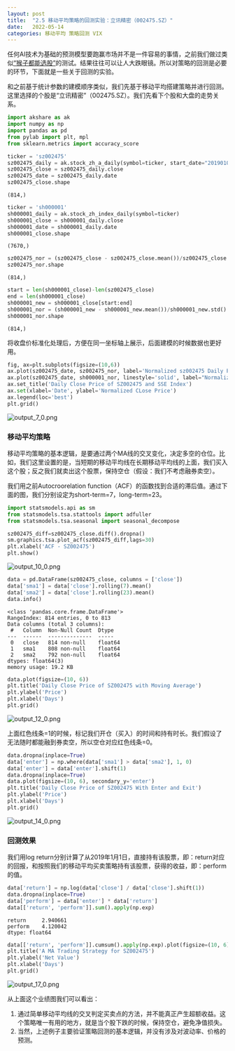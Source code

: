 ```yaml
---
layout: post
title:  "2.5 移动平均策略的回测实验：立讯精密（002475.SZ）"
date:   2022-05-14
categories: 移动平均 策略回测 VIX
---
```



任何AI技术为基础的预测模型要跑赢市场并不是一件容易的事情，之前我们做过类似<u>“猴子都能选股”</u>的测试。结果往往可以让人大跌眼镜。所以对策略的回测是必要的环节，下面就是一些关于回测的实验。


和之前基于统计参数的建模顺序类似，我们先基于移动平均搭建策略并进行回测。这里选择的个股是“立讯精密”（002475.SZ）。我们先看下个股和大盘的走势关系。


```python
import akshare as ak
import numpy as np
import pandas as pd
from pylab import plt, mpl
from sklearn.metrics import accuracy_score
```


```python
ticker = 'sz002475'
sz002475_daily = ak.stock_zh_a_daily(symbol=ticker, start_date="20190101", end_date="20250101", adjust="qfq")
sz002475_close = sz002475_daily.close
sz002475_date = sz002475_daily.date
sz002475_close.shape
```

    (814,)


```python
ticker = 'sh000001'
sh000001_daily = ak.stock_zh_index_daily(symbol=ticker)
sh000001_close = sh000001_daily.close
sh000001_date = sh000001_daily.date
sh000001_close.shape
```

    (7670,)


```python
sz002475_nor = (sz002475_close - sz002475_close.mean())/sz002475_close.std()
sz002475_nor.shape
```

    (814,)


```python
start = len(sh000001_close)-len(sz002475_close)
end = len(sh000001_close)
sh000001_new = sh000001_close[start:end]
sh000001_nor = (sh000001_new - sh000001_new.mean())/sh000001_new.std()
sh000001_nor.shape
```

    (814,)


将收盘价标准化处理后，方便在同一坐标轴上展示，后面建模的时候数据也更好用。


```python
fig, ax=plt.subplots(figsize=(10,6))
ax.plot(sz002475_date, sz002475_nor, label='Normalized sz002475 Daily Price', linestyle='--')
ax.plot(sz002475_date, sh000001_nor, linestyle='solid', label="Normalized SSE Index Daily Price")
ax.set_title('Daily Close Price of SZ002475 and SSE Index')
ax.set(xlabel='Date', ylabel='Normalized CLose Price')
ax.legend(loc='best')
plt.grid()
```

    
![output_7_0.png](https://s2.loli.net/2022/05/15/5P9i7p1FVbr3sSk.png)
    

### 移动平均策略


移动平均策略的基本逻辑，是要通过两个MA线的交叉变化，决定多空的仓位。比如，我们这里设置的是，当短期的移动平均线在长期移动平均线的上面，我们买入这个股；反之我们就卖出这个股票，保持空仓（假设：我们不考虑融券卖空）。


我们用之前Autocroorelation function（ACF）的函数找到合适的滞后值。通过下面的图，我们分别设定为short-term=7，long-term=23。


```python
import statsmodels.api as sm
from statsmodels.tsa.stattools import adfuller
from statsmodels.tsa.seasonal import seasonal_decompose
```


```python
sz002475_diff=sz002475_close.diff().dropna()
sm.graphics.tsa.plot_acf(sz002475_diff,lags=30)
plt.xlabel('ACF - SZ002475')
plt.show()
```

    
![output_10_0.png](https://s2.loli.net/2022/05/15/GYKHPyX5bUm7Wew.png)
    

```python
data = pd.DataFrame(sz002475_close, columns = ['close'])
data['sma1'] = data['close'].rolling(7).mean()
data['sma2'] = data['close'].rolling(23).mean()
data.info()
```

    <class 'pandas.core.frame.DataFrame'>
    RangeIndex: 814 entries, 0 to 813
    Data columns (total 3 columns):
     #   Column  Non-Null Count  Dtype  
    ---  ------  --------------  -----  
     0   close   814 non-null    float64
     1   sma1    808 non-null    float64
     2   sma2    792 non-null    float64
    dtypes: float64(3)
    memory usage: 19.2 KB
    

```python
data.plot(figsize=(10, 6))
plt.title('Daily Close Price of SZ002475 with Moving Average')
plt.ylabel('Price')
plt.xlabel('Days')
plt.grid()
```


![output_12_0.png](https://s2.loli.net/2022/05/15/Sm1BsU9T7rdDlEc.png)
    

上面红色线条=1的时候，标记我们开仓（买入）的时间和持有时长。我们假设了无法随时都能融到券卖空，所以空仓对应红色线条=0。


```python
data.dropna(inplace=True)
data['enter'] = np.where(data['sma1'] > data['sma2'], 1, 0)
data['enter'] = data['enter'].shift(1)
data.dropna(inplace=True)
data.plot(figsize=(10, 6), secondary_y='enter')
plt.title('Daily Close Price of SZ002475 With Enter and Exit')
plt.ylabel('Price')
plt.xlabel('Days')
plt.grid()
```

    
![output_14_0.png](https://s2.loli.net/2022/05/15/PphiA8XoU4FYkJz.png)
    

### 回测效果


我们用log return分别计算了从2019年1月1日，直接持有该股票，即：return对应的回报，和按照我们的移动平均买卖策略持有该股票，获得的收益，即：perform的值。


```python
data['return'] = np.log(data['close'] / data['close'].shift(1))
data.dropna(inplace=True)
data['perform'] = data['enter'] * data['return']
data[['return', 'perform']].sum().apply(np.exp)
```

    return     2.940661
    perform    4.120042
    dtype: float64


```python
data[['return', 'perform']].cumsum().apply(np.exp).plot(figsize=(10, 6));
plt.title('A MA Trading Strategy for SZ002475')
plt.ylabel('Net Value')
plt.xlabel('Days')
plt.grid()
```


![output_17_0.png](https://s2.loli.net/2022/05/15/5GexvWRBr1gkV26.png)
    

从上面这个业绩图我们可以看出：


1. 通过简单移动平均线的交叉判定买卖点的方法，并不能真正产生超额收益。这个策略唯一有用的地方，就是当个股下跌的时候，保持空仓，避免净值损失。
2. 当然，上述例子主要验证策略回测的基本逻辑，并没有涉及对波动率、价格的预测。
